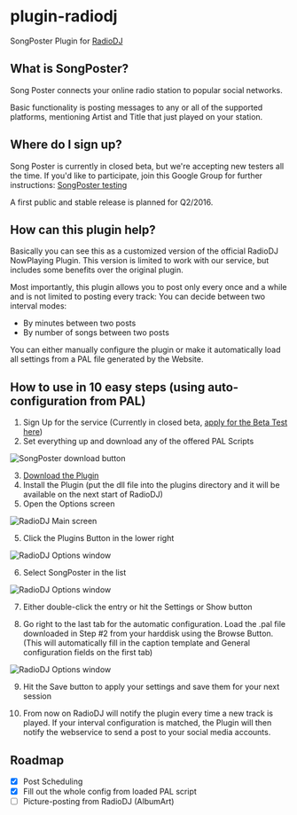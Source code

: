 # plugin-radiodj
SongPoster Plugin for [RadioDJ](http://radiodj.ro)

## What is SongPoster?
Song Poster connects your online radio station to popular social networks.

Basic functionality is posting messages to any or all of the supported platforms, mentioning Artist and Title that just played on your station.

## Where do I sign up?
Song Poster is currently in closed beta, but we're accepting new testers all the time.
If you'd like to participate, join this Google Group for further instructions:
[SongPoster testing](https://groups.google.com/forum/#!forum/song-poster-testing)

A first public and stable release is planned for Q2/2016.

## How can this plugin help?
Basically you can see this as a customized version of the official RadioDJ NowPlaying Plugin.
This version is limited to work with our service, but includes some benefits over the original plugin.

Most importantly, this plugin allows you to post only every once and a while and is not limited to posting every track:
You can decide between two interval modes:
* By minutes between two posts
* By number of songs between two posts

You can either manually configure the plugin or make it automatically load all settings from a PAL file generated by the Website.

## How to use in 10 easy steps (using auto-configuration from PAL)
1. Sign Up for the service (Currently in closed beta, [apply for the Beta Test here](https://groups.google.com/forum/#!forum/song-poster-testing))
2. Set everything up and download any of the offered PAL Scripts
  
  ![SongPoster download button](https://dl.dropboxusercontent.com/u/7370504/radioDJ/PAL-Download.png)

3. [Download the Plugin](https://github.com/songposter/plugin-radiodj/releases/download/v0.6/Plugin_SongPoster.dll)
4. Install the Plugin (put the dll file into the plugins directory and it will be available on the next start of RadioDJ)
5. Open the Options screen
  
  ![RadioDJ Main screen](https://dl.dropboxusercontent.com/u/7370504/radioDJ/Step1.png)
  
5. Click the Plugins Button in the lower right
  
  ![RadioDJ Options window](https://dl.dropboxusercontent.com/u/7370504/radioDJ/Step2.png)

6. Select SongPoster in the list
  
  ![RadioDJ Options window](https://dl.dropboxusercontent.com/u/7370504/radioDJ/Step3.png)

7. Either double-click the entry or hit the Settings or Show button
 
8. Go right to the last tab for the automatic configuration. Load the .pal file downloaded in Step #2 from your harddisk using the Browse Button. (This will automatically fill in the caption template and General configuration fields on the first tab)
  
  ![RadioDJ Options window](https://dl.dropboxusercontent.com/u/7370504/radioDJ/Step4.png)

9. Hit the Save button to apply your settings and save them for your next session

10. From now on RadioDJ will notify the plugin every time a new track is played. If your interval configuration is matched, the Plugin will then notify the webservice to send a post to your social media accounts.

## Roadmap
- [x] Post Scheduling
- [x] Fill out the whole config from loaded PAL script
- [ ] Picture-posting from RadioDJ (AlbumArt)
